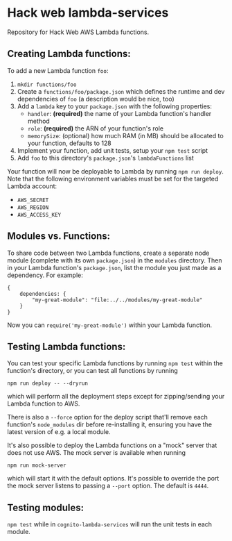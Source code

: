 # Hack web lambda-services

Repository for Hack Web AWS Lambda functions.


Creating Lambda functions:
--------------------------

To add a new Lambda function `foo`:

1. `mkdir functions/foo`
2. Create a `functions/foo/package.json` which defines the runtime and dev
dependencies of `foo` (a description would be nice, too)
3. Add a `lambda` key to your `package.json` with the following properties:
    * `handler`: **(required)** the name of your Lambda function's handler
      method
    * `role`: **(required)** the ARN of your function's role
    * `memorySize`: (optional) how much RAM (in MB) should be allocated to your
      function, defaults to 128
4. Implement your function, add unit tests, setup your `npm test` script
5. Add `foo` to this directory's `package.json`'s `lambdaFunctions` list

Your function will now be deployable to Lambda by running `npm run deploy`.
Note that the following environment variables must be set for the targeted
Lambda account:
* `AWS_SECRET`
* `AWS_REGION`
* `AWS_ACCESS_KEY`


Modules vs. Functions:
----------------------

To share code between two Lambda functions, create a separate node module
(complete with its own `package.json`) in the `modules` directory. Then in your
Lambda function's `package.json`, list the module you just made as a
dependency.  For example:

```
{
    dependencies: {
        "my-great-module": "file:../../modules/my-great-module"
    }
}
```

Now you can `require('my-great-module')` within your Lambda function.


Testing Lambda functions:
-------------------------

You can test your specific Lambda functions by running `npm test` within the
function's directory, or you can test all functions by running

`npm run deploy -- --dryrun`

which will perform all the deployment steps except for zipping/sending your
Lambda function to AWS.

There is also a `--force` option for the deploy script that'll remove each
function's `node_modules` dir before re-installing it, ensuring you have the
latest version of e.g. a local module.

It's also possible to deploy the Lambda functions on a "mock" server that does
not use AWS. The mock server is available when running

`npm run mock-server`

which will start it with the default options. It's possible to override the
port the mock server listens to passing a `--port` option.  The default is
`4444`.

Testing modules:
----------------

`npm test` while in `cognito-lambda-services` will run the unit tests in each
module.
